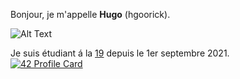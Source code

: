 Bonjour, je m'appelle <strong>Hugo</strong> (hgoorick).

![Alt Text](https://media1.giphy.com/media/fXhdgo6ERFLukIcmX3/giphy.gif?cid=ecf05e47x6ekitmgxpt3yezi9r0v1g3fg4m25mjk7s5qid9g&rid=giphy.gif&ct=g)

Je suis étudiant á la <a href="https://www.s19.be">19</a> depuis le 1er septembre 2021.
<br/>[![42 Profile Card](https://1337-readme.vercel.app/api/profile?cursus=42cursus&dark=true&email=hide&leet_logo=hide&login=hgoorick)](https://profile.intra.42.fr/users/tzeck)
